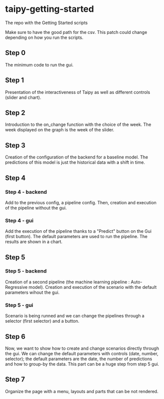 # taipy-getting-started
The repo with the Getting Started scripts

Make sure to have the good path for the csv. This patch could change depending on how you run the scripts.

## Step 0

The minimum code to run the gui.

## Step 1

Presentation of the interactiveness of Taipy as well as different controls (slider and chart).

## Step 2

Introduction to the on_change function with the choice of the week. The week displayed on the graph is the week of the slider.

## Step 3

Creation of the configuration of the backend for a baseline model. The predictions of this model is just the historical data with a shift in time.

## Step 4
### Step 4 - backend

Add to the previous config, a pipeline config. Then, creation and execution of the pipeline without the gui. 

### Step 4 - gui

Add the execution of the pipeline thanks to a "Predict" button on the Gui (first button). The default parameters are used to run the pipeline. The results are shown in a chart.

## Step 5
### Step 5 - backend

Creation of a second pipeline (the machine learning pipeline : Auto-Regressive model). Creation and execution of the scenario with the default parameters wihout the gui.

### Step 5 - gui

Scenario is being runned and we can change the pipelines through a selector (first selector) and a button.

## Step 6

Now, we want to show how to create and change scenarios directly through the gui. We can change the default parameters with controls (date, number, selector); the default parameters are the date, the number of predictions and how to group-by the data. This part can be a huge step from step 5 gui.

## Step 7

Organize the page with a menu, layouts and parts that can be not rendered.
